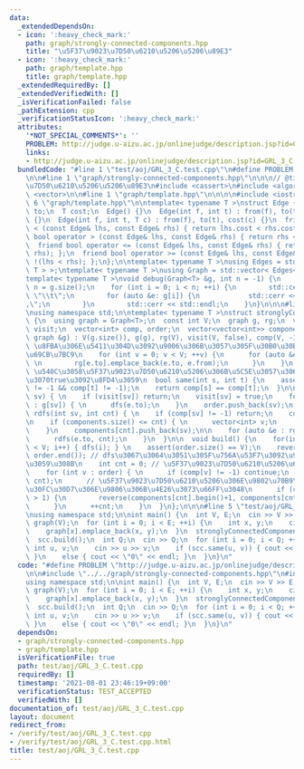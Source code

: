 ```yaml
---
data:
  _extendedDependsOn:
  - icon: ':heavy_check_mark:'
    path: graph/strongly-connected-components.hpp
    title: "\u5F37\u9023\u7D50\u6210\u5206\u5206\u89E3"
  - icon: ':heavy_check_mark:'
    path: graph/template.hpp
    title: graph/template.hpp
  _extendedRequiredBy: []
  _extendedVerifiedWith: []
  _isVerificationFailed: false
  _pathExtension: cpp
  _verificationStatusIcon: ':heavy_check_mark:'
  attributes:
    '*NOT_SPECIAL_COMMENTS*': ''
    PROBLEM: http://judge.u-aizu.ac.jp/onlinejudge/description.jsp?id=GRL_3_C
    links:
    - http://judge.u-aizu.ac.jp/onlinejudge/description.jsp?id=GRL_3_C
  bundledCode: "#line 1 \"test/aoj/GRL_3_C.test.cpp\"\n#define PROBLEM \"http://judge.u-aizu.ac.jp/onlinejudge/description.jsp?id=GRL_3_C\"\
    \n\n#line 1 \"graph/strongly-connected-components.hpp\"\n\n\n// @title \u5F37\u9023\
    \u7D50\u6210\u5206\u5206\u89E3\n#include <cassert>\n#include <algorithm>\n#include\
    \ <vector>\n\n#line 1 \"graph/template.hpp\"\n\n\n\n#include <iostream>\n#line\
    \ 6 \"graph/template.hpp\"\n\ntemplate< typename T >\nstruct Edge {\n  int from,\
    \ to;\n  T cost;\n  Edge() {}\n  Edge(int f, int t) : from(f), to(t), cost(1)\
    \ {}\n  Edge(int f, int t, T c) : from(f), to(t), cost(c) {}\n  friend bool operator\
    \ < (const Edge& lhs, const Edge& rhs) { return lhs.cost < rhs.cost; };\n  friend\
    \ bool operator > (const Edge& lhs, const Edge& rhs) { return rhs < lhs; };\n\
    \  friend bool operator <= (const Edge& lhs, const Edge& rhs) { return !(lhs >\
    \ rhs); };\n  friend bool operator >= (const Edge& lhs, const Edge& rhs) { return\
    \ !(lhs < rhs); };\n};\n\ntemplate< typename T >\nusing Edges = std::vector< Edge<\
    \ T > >;\ntemplate< typename T >\nusing Graph = std::vector< Edges< T > >;\n\n\
    template< typename T >\nvoid debug(Graph<T> &g, int n = -1) {\n    if (n == -1)\
    \ n = g.size();\n    for (int i = 0; i < n; ++i) {\n        std::cerr << i  <<\
    \ \"\\t\";\n        for (auto &e: g[i]) {\n            std::cerr << e.to << \"\
    ,\";\n        }\n        std::cerr << std::endl;\n    }\n}\n\n\n#line 9 \"graph/strongly-connected-components.hpp\"\
    \nusing namespace std;\n\ntemplate< typename T >\nstruct stronglyConnectedComponents\
    \ {\n  using graph = Graph<T>;\n  const int V;\n  graph g, rg;\n  vector<bool>\
    \ visit;\n  vector<int> comp, order;\n  vector<vector<int>> components;\n\n  stronglyConnectedComponents(const\
    \ graph &g) : V(g.size()), g(g), rg(V), visit(V, false), comp(V, -1) {\n    //\
    \ \u8FBA\u306E\u5411\u304D\u3092\u9006\u306B\u3057\u305F\u30B0\u30E9\u30D5\u3092\
    \u69CB\u7BC9\n    for (int v = 0; v < V; ++v) {\n      for (auto &e : g[v]) {\
    \ \n        rg[e.to].emplace_back(e.to, e.from);\n      }\n    }\n  }\n\n  //\
    \ \u540C\u3058\u5F37\u9023\u7D50\u6210\u5206\u306B\u5C5E\u3057\u3066\u3044\u308C\
    \u3070true\u3092\u8FD4\u3059\n  bool same(int s, int t) {\n    assert(comp[s]\
    \ != -1 && comp[t] != -1);\n    return comp[s] == comp[t];\n  }\n\n  void dfs(int\
    \ sv) { \n    if (visit[sv]) return;\n    visit[sv] = true;\n    for (auto &e\
    \ : g[sv]) { \n      dfs(e.to);\n    }\n    order.push_back(sv);\n  }\n\n  void\
    \ rdfs(int sv, int cnt) { \n    if (comp[sv] != -1) return;\n    comp[sv] = cnt;\n\
    \n    if (components.size() <= cnt) { \n      vector<int> v;\n      components.push_back(v);\n\
    \    }\n    components[cnt].push_back(sv);\n\n    for (auto &e : rg[sv]) { \n\
    \      rdfs(e.to, cnt);\n    }\n  }\n\n  void build() {\n    for(int i = 0; i\
    \ < V; i++) { dfs(i); } \n    assert(order.size() == V);\n    reverse(order.begin(),\
    \ order.end()); // dfs\u3067\u3064\u3051\u305F\u756A\u53F7\u3092\u9006\u9806\u306B\
    \u3059\u308B\n    int cnt = 0; // \u5F37\u9023\u7D50\u6210\u5206\u6BCE\u306Eid\n\
    \    for (int v : order) { \n      if (comp[v] != -1) continue;\n      rdfs(v,\
    \ cnt);\n      // \u5F37\u9023\u7D50\u6210\u5206\u306E\u9802\u70B9\u3092\u30EB\
    \u30FC\u30D7\u306E\u9806\u306B\u4E26\u3073\u66FF\u3048\n      if (components[cnt].size()\
    \ > 1) {\n        reverse(components[cnt].begin()+1, components[cnt].end());\n\
    \      }\n      ++cnt;\n    }\n  }\n};\n\n\n#line 5 \"test/aoj/GRL_3_C.test.cpp\"\
    \nusing namespace std;\n\nint main() {\n  int V, E;\n  cin >> V >> E;\n  Graph<int>\
    \ graph(V);\n  for (int i = 0; i < E; ++i) {\n    int x, y;\n    cin >> x >> y;\n\
    \    graph[x].emplace_back(x, y);\n  }\n  stronglyConnectedComponents<int> scc(graph);\n\
    \  scc.build();\n  int Q;\n  cin >> Q;\n  for (int i = 0; i < Q; ++i) { \n   \
    \ int u, v;\n    cin >> u >> v;\n    if (scc.same(u, v)) { cout << \"1\" << endl;\
    \ }\n    else { cout << \"0\" << endl; }\n  }\n}\n"
  code: "#define PROBLEM \"http://judge.u-aizu.ac.jp/onlinejudge/description.jsp?id=GRL_3_C\"\
    \n\n#include \"../../graph/strongly-connected-components.hpp\"\n#include <iostream>\n\
    using namespace std;\n\nint main() {\n  int V, E;\n  cin >> V >> E;\n  Graph<int>\
    \ graph(V);\n  for (int i = 0; i < E; ++i) {\n    int x, y;\n    cin >> x >> y;\n\
    \    graph[x].emplace_back(x, y);\n  }\n  stronglyConnectedComponents<int> scc(graph);\n\
    \  scc.build();\n  int Q;\n  cin >> Q;\n  for (int i = 0; i < Q; ++i) { \n   \
    \ int u, v;\n    cin >> u >> v;\n    if (scc.same(u, v)) { cout << \"1\" << endl;\
    \ }\n    else { cout << \"0\" << endl; }\n  }\n}\n"
  dependsOn:
  - graph/strongly-connected-components.hpp
  - graph/template.hpp
  isVerificationFile: true
  path: test/aoj/GRL_3_C.test.cpp
  requiredBy: []
  timestamp: '2021-08-01 23:46:19+09:00'
  verificationStatus: TEST_ACCEPTED
  verifiedWith: []
documentation_of: test/aoj/GRL_3_C.test.cpp
layout: document
redirect_from:
- /verify/test/aoj/GRL_3_C.test.cpp
- /verify/test/aoj/GRL_3_C.test.cpp.html
title: test/aoj/GRL_3_C.test.cpp
---
```

